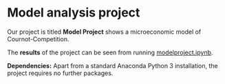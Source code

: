 # Model analysis project

Our project is titled **Model Project** shows a microeconomic model of Cournot-Competition.

The **results** of the project can be seen from running [modelproject.ipynb](TheGroup_Modelproject.ipynb).

**Dependencies:** Apart from a standard Anaconda Python 3 installation, the project requires no further packages.
